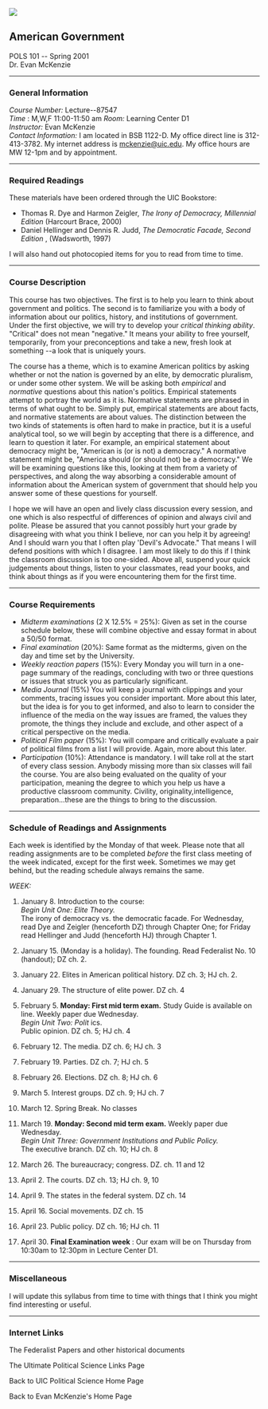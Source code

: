 ![](http://www.uic.edu/depts/pols/topheader.gif)

## American Government  
POLS 101 -- Spring 2001  
Dr. Evan McKenzie

  

* * *

### General Information

_Course Number:_ Lecture--87547  
_Time_ : M,W,F 11:00-11:50 am _Room:_ Learning Center D1  
_Instructor:_ Evan McKenzie  
_Contact Information:_ I am located in BSB 1122-D. My office direct line is
312-413-3782. My internet address is mckenzie@uic.edu. My office hours are MW
12-1pm and by appointment.

* * *

### Required Readings

These materials have been ordered through the UIC Bookstore:

  * Thomas R. Dye and Harmon Zeigler, _The Irony of Democracy, Millennial Edition_ (Harcourt Brace, 2000) 
  * Daniel Hellinger and Dennis R. Judd, _The Democratic Facade, Second Edition_ , (Wadsworth, 1997)

I will also hand out photocopied items for you to read from time to time.

* * *

### Course Description

This course has two objectives. The first is to help you learn to think about
government and politics. The second is to familiarize you with a body of
information about our politics, history, and institutions of government. Under
the first objective, we will try to develop your _critical thinking ability_.
"Critical" does not mean "negative." It means your ability to free yourself,
temporarily, from your preconceptions and take a new, fresh look at something
--a look that is uniquely yours.

The course has a theme, which is to examine American politics by asking
whether or not the nation is governed by an elite, by democratic pluralism, or
under some other system. We will be asking both _empirical_ and _normative_
questions about this nation's politics. Empirical statements attempt to
portray the world as it is. Normative statements are phrased in terms of what
ought to be. Simply put, empirical statements are about facts, and normative
statements are about values. The distinction between the two kinds of
statements is often hard to make in practice, but it is a useful analytical
tool, so we will begin by accepting that there is a difference, and learn to
question it later. For example, an empirical statement about democracy might
be, "American is (or is not) a democracy." A normative statement might be,
"America should (or should not) be a democracy." We will be examining
questions like this, looking at them from a variety of perspectives, and along
the way absorbing a considerable amount of information about the American
system of government that should help you answer some of these questions for
yourself.

I hope we will have an open and lively class discussion every session, and one
which is also respectful of differences of opinion and always civil and
polite. Please be assured that you cannot possibly hurt your grade by
disagreeing with what you think I believe, nor can you help it by agreeing!
And I should warn you that I often play 'Devil's Advocate." That means I will
defend positions with which I disagree. I am most likely to do this if I think
the classroom discussion is too one-sided. Above all, suspend your quick
judgements about things, listen to your classmates, read your books, and think
about things as if you were encountering them for the first time.

* * *

### Course Requirements

  * _Midterm examinations_ (2 X 12.5% = 25%): Given as set in the course schedule below, these will combine objective and essay format in about a 50/50 format. 
  * _Final examination_ (20%): Same format as the midterms, given on the day and time set by the University. 
  * _Weekly reaction papers_ (15%): Every Monday you will turn in a one-page summary of the readings, concluding with two or three questions or issues that struck you as particularly significant. 
  * _Media Journal_ (15%) You will keep a journal with clippings and your comments, tracing issues you consider important. More about this later, but the idea is for you to get informed, and also to learn to consider the influence of the media on the way issues are framed, the values they promote, the things they include and exclude, and other aspect of a critical perspective on the media. 
  * _Political Film paper_ (15%): You will compare and critically evaluate a pair of political films from a list I will provide. Again, more about this later. 
  * _Participation_ (10%): Attendance is mandatory. I will take roll at the start of every class session. Anybody missing more than six classes will fail the course. You are also being evaluated on the quality of your participation, meaning the degree to which you help us have a productive classroom community. Civility, originality,intelligence, preparation...these are the things to bring to the discussion. 

* * *

### Schedule of Readings and Assignments

Each week is identified by the Monday of that week. Please note that all
reading assignments are to be completed _before_ the first class meeting of
the week indicated, except for the first week. Sometimes we may get behind,
but the reading schedule always remains the same.

_WEEK:_

  1. January 8. Introduction to the course:   
_Begin Unit One: Elite Theory._  
The irony of democracy vs. the democratic facade. For Wednesday, read Dye and
Zeigler (henceforth DZ) through Chapter One; for Friday read Hellinger and
Judd (henceforth HJ) through Chapter 1.

  2. January 15. (Monday is a holiday). The founding. Read Federalist No. 10 (handout); DZ ch. 2.

  3. January 22. Elites in American political history. DZ ch. 3; HJ ch. 2.

  4. January 29. The structure of elite power. DZ ch. 4

  5. February 5. **Monday: First mid term exam.** Study Guide is available on line. Weekly paper due Wednesday.   
_Begin Unit Two: Polit_ ics.  
Public opinion. DZ ch. 5; HJ ch. 4

  6. February 12. The media. DZ ch. 6; HJ ch. 3

  7. February 19. Parties. DZ ch. 7; HJ ch. 5

  8. February 26. Elections. DZ ch. 8; HJ ch. 6

  9. March 5. Interest groups. DZ ch. 9; HJ ch. 7

  10. March 12. Spring Break. No classes

  11. March 19. **Monday: Second mid term exam.** Weekly paper due Wednesday.   
_Begin Unit Three: Government Institutions and Public Policy._  
The executive branch. DZ ch. 10; HJ ch. 8

  12. March 26. The bureaucracy; congress. DZ. ch. 11 and 12

  13. April 2. The courts. DZ ch. 13; HJ ch. 9, 10

  14. April 9. The states in the federal system. DZ ch. 14

  15. April 16. Social movements. DZ ch. 15

  16. April 23. Public policy. DZ ch. 16; HJ ch. 11

  17. April 30. **Final Examination week** : Our exam will be on Thursday from 10:30am to 12:30pm in Lecture Center D1.

* * *

### Miscellaneous

I will update this syllabus from time to time with things that I think you
might find interesting or useful.

* * *

### Internet Links

The Federalist Papers and other historical documents

The Ultimate Political Science Links Page

Back to UIC Political Science Home Page

Back to Evan McKenzie's Home Page

